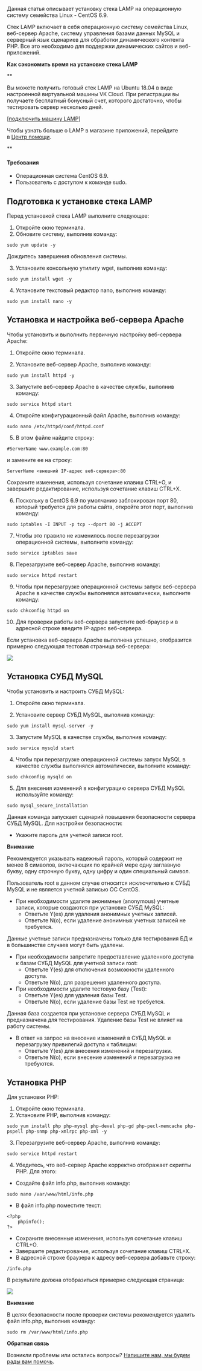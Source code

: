 Данная статья описывает установку стека LAMP на операционную систему семейства Linux - CentOS 6.9.

Стек LAMP включает в себя операционную систему семейства Linux, веб-сервер Apache, систему управления базами данных MySQL и серверный язык сценариев для обработки динамического контента PHP. Все это необходимо для поддержки динамических сайтов и веб-приложений.

**Как сэкономить время на установке стека LAMP**

\*\*

Вы можете получить готовый стек LAMP на Ubuntu 18.04 в виде настроенной виртуальной машины VK Cloud. При регистрации вы получаете бесплатный бонусный счет, которого достаточно, чтобы тестировать сервер несколько дней.

[[подключить машину LAMP](https://mcs.mail.ru/app/services/marketplace/)]

Чтобы узнать больше о LAMP в магазине приложений, перейдите в [Центр помощи](https://mcs.mail.ru/help/quick-start/-lamp-stack-apachephp).

\*\*

#### Требования

- Операционная система CentOS 6.9.
- Пользователь с доступом к команде sudo.

## Подготовка к установке стека LAMP

Перед установкой стека LAMP выполните следующее:

1.  Откройте окно терминала.
2.  Обновите систему, выполнив команду:

```
sudo yum update -y
```

Дождитесь завершения обновления системы.

3.  Установите консольную утилиту wget, выполнив команду:

```
sudo yum install wget -y
```

4.  Установите текстовый редактор nano, выполнив команду:

```
sudo yum install nano -y
```

## Установка и настройка веб-сервера Apache

Чтобы установить и выполнить первичную настройку веб-сервера Apache:

1.  Откройте окно терминала.

2.  Установите веб-сервер Apache, выполнив команду:

```
sudo yum install httpd -y
```

3.  Запустите веб-сервер Apache в качестве службы, выполнив команду:

```
sudo service httpd start
```

4.  Откройте конфигурационный файл Apache, выполнив команду:

```
sudo nano /etc/httpd/conf/httpd.conf
```

5.  В этом файле найдите строку:

```
#ServerName www.example.com:80
```

и замените ее на строку:

```
ServerName <внешний IP-адрес веб-сервера>:80
```

Сохраните изменения, используя сочетание клавиш CTRL+O, и завершите редактирование, используя сочетание клавиш CTRL+X.

6.  Поскольку в CentOS 6.9 по умолчанию заблокирован порт 80, который требуется для работы сайта, откройте этот порт, выполнив команду:

```
sudo iptables -I INPUT -p tcp --dport 80 -j ACCEPT

```

7.  Чтобы это правило не изменилось после перезагрузки операционной системы, выполните команду:

```
sudo service iptables save

```

8.  Перезагрузите веб-сервер Apache, выполнив команду:

```
sudo service httpd restart

```

9.  Чтобы при перезагрузке операционной системы запуск веб-сервера Apache в качестве службы выполнялся автоматически, выполните команду:

```
sudo chkconfig httpd on

```

10. Для проверки работы веб-сервера запустите веб-браузер и в адресной строке введите IP-адрес веб-сервера.

Если установка веб-сервера Apache выполнена успешно, отобразится примерно следующая тестовая страница веб-сервера:

**![](./assets/1557695489851-1557695489851.jpeg)**

## Установка СУБД MySQL

Чтобы установить и настроить СУБД MySQL:

1.  Откройте окно терминала.

2.  Установите сервер СУБД MySQL, выполнив команду:

```
sudo yum install mysql-server -y
```

3.  Запустите MySQL в качестве службы, выполнив команду:

```
sudo service mysqld start

```

4.  Чтобы при перезагрузке операционной системы запуск MySQL в качестве службы выполнялся автоматически, выполните команду:

```
sudo chkconfig mysqld on

```

5.  Для внесения изменений в конфигурацию сервера СУБД MySQL используйте команду:

```
sudo mysql_secure_installation
```

Данная команда запускает сценарий повышения безопасности сервера СУБД MySQL. Для настройки безопасности:

- Укажите пароль для учетной записи root.

**Внимание**

Рекомендуется указывать надежный пароль, который содержит не менее 8 символов, включающих по крайней мере одну заглавную букву, одну строчную букву, одну цифру и один специальный символ.

Пользователь root в данном случае относится исключительно к СУБД MySQL и не является учетной записью ОС CentOS.

- При необходимости удалите анонимные (anonymous) учетные записи, которые создаются при установке СУБД MySQL:
  - Ответьте Y(es) для удаления анонимных учетных записей.
  - Ответьте N(o), если удаление анонимных учетных записей не требуется.

Данные учетные записи предназначены только для тестирования БД и в большинстве случаев могут быть удалены.

- При необходимости запретите предоставление удаленного доступа к базам СУБД MySQL для учетной записи root:
  - Ответьте Y(es) для отключения возможности удаленного доступа.
  - Ответьте N(o), для разрешения удаленного доступа.
- При необходимости удалите тестовую базу (Test):
  - Ответьте Y(es) для удаления базы Test.
  - Ответьте N(o), если удаление базы Test не требуется.

Данная база создается при установке сервера СУБД MySQL и предназначена для тестирования. Удаление базы Test не влияет на работу системы.

- В ответ на запрос на внесение изменений в СУБД MySQL и перезагрузку привилегий доступа к таблицам:
  - Ответьте Y(es) для внесения изменений и перезагрузки.
  - Ответьте N(o), если внесение изменений и перезагрузка не требуются.

## Установка PHP

Для установки PHP:

1.  Откройте окно терминала.
2.  Установите PHP, выполнив команду:

```
sudo yum install php php-mysql php-devel php-gd php-pecl-memcache php-pspell php-snmp php-xmlrpc php-xml -y

```

3.  Перезагрузите веб-сервер Apache, выполнив команду:

```
sudo service httpd restart

```

4.  Убедитесь, что веб-сервер Apache корректно отображает скрипты PHP. Для этого:

- Создайте файл info.php, выполнив команду:

```
sudo nano /var/www/html/info.php
```

- В файл info.php поместите текст:

```
<?php
    phpinfo();
?>
```

- Сохраните внесенные изменения, используя сочетание клавиш CTRL+O.
- Завершите редактирование, используя сочетание клавиш CTRL+X.
- В адресной строке браузера к адресу веб-сервера добавьте строку:

```
/info.php
```

В результате должна отобразиться примерно следующая страница:

**![](./assets/1557695836526-1557695836526.jpeg)**

**Внимание**

В целях безопасности после проверки системы рекомендуется удалить файл info.php, выполнив команду:

```
sudo rm /var/www/html/info.php
```

**Обратная связь**

Возникли проблемы или остались вопросы? [Напишите нам, мы будем рады вам помочь](https://mcs.mail.ru/help/contact-us).
